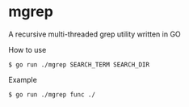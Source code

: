 # mgrep

A recursive multi-threaded grep utility written in GO

How to use
```
$ go run ./mgrep SEARCH_TERM SEARCH_DIR

```
Example
```
$ go run ./mgrep func ./

```
